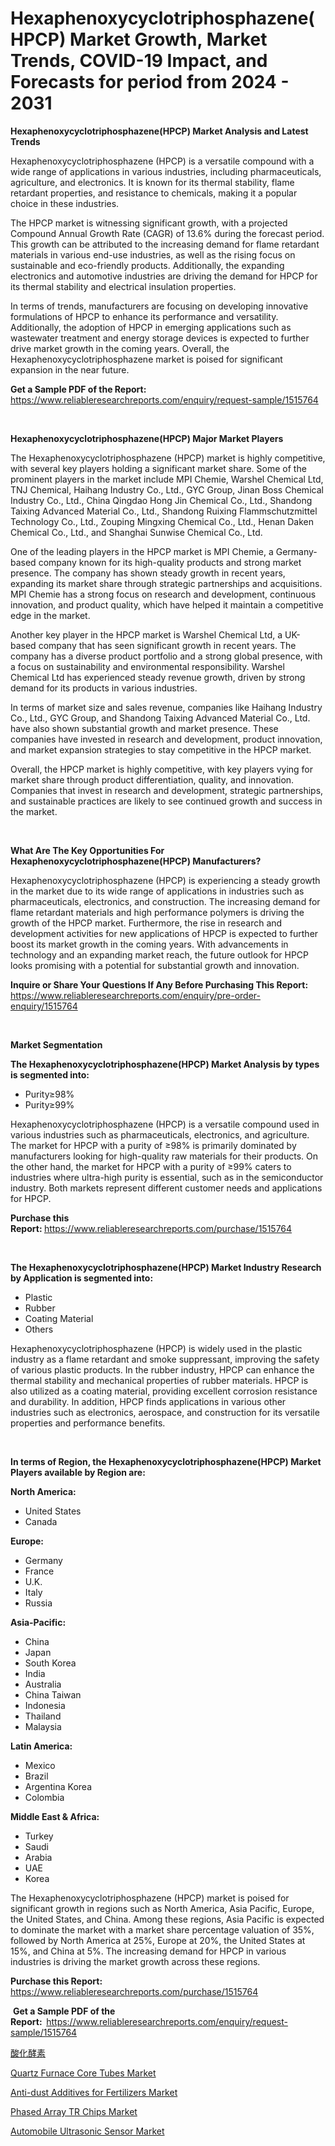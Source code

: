 <p><h1>Hexaphenoxycyclotriphosphazene(HPCP) Market Growth, Market Trends, COVID-19 Impact, and Forecasts for period from 2024 - 2031</h1></p><p><strong>Hexaphenoxycyclotriphosphazene(HPCP) Market Analysis and Latest Trends</strong></p>
<p><p>Hexaphenoxycyclotriphosphazene (HPCP) is a versatile compound with a wide range of applications in various industries, including pharmaceuticals, agriculture, and electronics. It is known for its thermal stability, flame retardant properties, and resistance to chemicals, making it a popular choice in these industries.</p><p>The HPCP market is witnessing significant growth, with a projected Compound Annual Growth Rate (CAGR) of 13.6% during the forecast period. This growth can be attributed to the increasing demand for flame retardant materials in various end-use industries, as well as the rising focus on sustainable and eco-friendly products. Additionally, the expanding electronics and automotive industries are driving the demand for HPCP for its thermal stability and electrical insulation properties.</p><p>In terms of trends, manufacturers are focusing on developing innovative formulations of HPCP to enhance its performance and versatility. Additionally, the adoption of HPCP in emerging applications such as wastewater treatment and energy storage devices is expected to further drive market growth in the coming years. Overall, the Hexaphenoxycyclotriphosphazene market is poised for significant expansion in the near future.</p></p>
<p><strong>Get a Sample PDF of the Report:&nbsp;</strong> <a href="https://www.reliableresearchreports.com/enquiry/request-sample/1515764">https://www.reliableresearchreports.com/enquiry/request-sample/1515764</a></p>
<p>&nbsp;</p>
<p><strong>Hexaphenoxycyclotriphosphazene(HPCP) Major Market Players</strong></p>
<p><p>The Hexaphenoxycyclotriphosphazene (HPCP) market is highly competitive, with several key players holding a significant market share. Some of the prominent players in the market include MPI Chemie, Warshel Chemical Ltd, TNJ Chemical, Haihang Industry Co., Ltd., GYC Group, Jinan Boss Chemical Industry Co., Ltd., China Qingdao Hong Jin Chemical Co., Ltd., Shandong Taixing Advanced Material Co., Ltd., Shandong Ruixing Flammschutzmittel Technology Co., Ltd., Zouping Mingxing Chemical Co., Ltd., Henan Daken Chemical Co., Ltd., and Shanghai Sunwise Chemical Co., Ltd.</p><p>One of the leading players in the HPCP market is MPI Chemie, a Germany-based company known for its high-quality products and strong market presence. The company has shown steady growth in recent years, expanding its market share through strategic partnerships and acquisitions. MPI Chemie has a strong focus on research and development, continuous innovation, and product quality, which have helped it maintain a competitive edge in the market.</p><p>Another key player in the HPCP market is Warshel Chemical Ltd, a UK-based company that has seen significant growth in recent years. The company has a diverse product portfolio and a strong global presence, with a focus on sustainability and environmental responsibility. Warshel Chemical Ltd has experienced steady revenue growth, driven by strong demand for its products in various industries.</p><p>In terms of market size and sales revenue, companies like Haihang Industry Co., Ltd., GYC Group, and Shandong Taixing Advanced Material Co., Ltd. have also shown substantial growth and market presence. These companies have invested in research and development, product innovation, and market expansion strategies to stay competitive in the HPCP market.</p><p>Overall, the HPCP market is highly competitive, with key players vying for market share through product differentiation, quality, and innovation. Companies that invest in research and development, strategic partnerships, and sustainable practices are likely to see continued growth and success in the market.</p></p>
<p>&nbsp;</p>
<p><strong>What Are The Key Opportunities For Hexaphenoxycyclotriphosphazene(HPCP) Manufacturers?</strong></p>
<p><p>Hexaphenoxycyclotriphosphazene (HPCP) is experiencing a steady growth in the market due to its wide range of applications in industries such as pharmaceuticals, electronics, and construction. The increasing demand for flame retardant materials and high performance polymers is driving the growth of the HPCP market. Furthermore, the rise in research and development activities for new applications of HPCP is expected to further boost its market growth in the coming years. With advancements in technology and an expanding market reach, the future outlook for HPCP looks promising with a potential for substantial growth and innovation.</p></p>
<p><strong>Inquire or Share Your Questions If Any Before Purchasing This Report:</strong> <a href="https://www.reliableresearchreports.com/enquiry/pre-order-enquiry/1515764">https://www.reliableresearchreports.com/enquiry/pre-order-enquiry/1515764</a></p>
<p>&nbsp;</p>
<p><strong>Market Segmentation</strong></p>
<p><strong>The Hexaphenoxycyclotriphosphazene(HPCP) Market Analysis by types is segmented into:</strong></p>
<p><ul><li>Purity≥98%</li><li>Purity≥99%</li></ul></p>
<p><p>Hexaphenoxycyclotriphosphazene (HPCP) is a versatile compound used in various industries such as pharmaceuticals, electronics, and agriculture. The market for HPCP with a purity of ≥98% is primarily dominated by manufacturers looking for high-quality raw materials for their products. On the other hand, the market for HPCP with a purity of ≥99% caters to industries where ultra-high purity is essential, such as in the semiconductor industry. Both markets represent different customer needs and applications for HPCP.</p></p>
<p><strong>Purchase this Report:&nbsp;</strong><a href="https://www.reliableresearchreports.com/purchase/1515764">https://www.reliableresearchreports.com/purchase/1515764</a></p>
<p>&nbsp;</p>
<p><strong>The Hexaphenoxycyclotriphosphazene(HPCP) Market Industry Research by Application is segmented into:</strong></p>
<p><ul><li>Plastic</li><li>Rubber</li><li>Coating Material</li><li>Others</li></ul></p>
<p><p>Hexaphenoxycyclotriphosphazene (HPCP) is widely used in the plastic industry as a flame retardant and smoke suppressant, improving the safety of various plastic products. In the rubber industry, HPCP can enhance the thermal stability and mechanical properties of rubber materials. HPCP is also utilized as a coating material, providing excellent corrosion resistance and durability. In addition, HPCP finds applications in various other industries such as electronics, aerospace, and construction for its versatile properties and performance benefits.</p></p>
<p>&nbsp;</p>
<p><strong>In terms of Region, the Hexaphenoxycyclotriphosphazene(HPCP) Market Players available by Region are:</strong></p>
<p>
    <p> <strong> North America: </strong>
        <ul>
            <li>United States</li>
            <li>Canada</li>
        </ul>
        </p> 
    <p> <strong> Europe: </strong>
        <ul>
            <li>Germany</li>
            <li>France</li>
            <li>U.K.</li>
            <li>Italy</li>
            <li>Russia</li>
        </ul>
        </p> 
    <p> <strong> Asia-Pacific: </strong>
        <ul>
            <li>China</li>
            <li>Japan</li>
            <li>South Korea</li>
            <li>India</li>
            <li>Australia</li>
            <li>China Taiwan</li>
            <li>Indonesia</li>
            <li>Thailand</li>
            <li>Malaysia</li>
        </ul>
        </p> 
    <p> <strong> Latin America: </strong>
        <ul>
            <li>Mexico</li>
            <li>Brazil</li>
            <li>Argentina Korea</li>
            <li>Colombia</li>
        </ul>
        </p> 
    <p> <strong> Middle East & Africa: </strong>
        <ul>
            <li>Turkey</li>
            <li>Saudi</li>
            <li>Arabia</li>
            <li>UAE</li>
            <li>Korea</li>
        </ul>
    </p>
    </p>
<p><p>The Hexaphenoxycyclotriphosphazene (HPCP) market is poised for significant growth in regions such as North America, Asia Pacific, Europe, the United States, and China. Among these regions, Asia Pacific is expected to dominate the market with a market share percentage valuation of 35%, followed by North America at 25%, Europe at 20%, the United States at 15%, and China at 5%. The increasing demand for HPCP in various industries is driving the market growth across these regions.</p></p>
<p><strong>Purchase this Report: </strong><a href="https://www.reliableresearchreports.com/purchase/1515764">https://www.reliableresearchreports.com/purchase/1515764</a></p>
<p>&nbsp;<strong>Get a Sample PDF of the Report:&nbsp;&nbsp;</strong><a href="https://www.reliableresearchreports.com/enquiry/request-sample/1515764">https://www.reliableresearchreports.com/enquiry/request-sample/1515764</a></p>
<p><strong></strong></p>
<p><p><a href="https://github.com/ihabdkwlxs948/Market-Research-Report-List-1/blob/main/82986902507.md">酸化酵素</a></p><p><a href="https://github.com/biheemgalvinlouises6hokrh3h/Market-Research-Report-List-1/blob/main/quartz-furnace-core-tubes-market.md">Quartz Furnace Core Tubes Market</a></p><p><a href="https://github.com/guneycigdem35/Market-Research-Report-List-2/blob/main/anti-dust-additives-for-fertilizers-market.md">Anti-dust Additives for Fertilizers Market</a></p><p><a href="https://issuu.com/reportprime-2/docs/phased-array-tr-chips-market-size-2030.pptx">Phased Array TR Chips Market</a></p><p><a href="https://issuu.com/reportprime-2/docs/automobile-ultrasonic-sensor-market-size-2030.pptx">Automobile Ultrasonic Sensor Market</a></p></p>